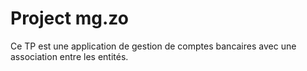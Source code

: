 # Project mg.zo

Ce TP est une application de gestion de comptes bancaires avec une association entre les entités.